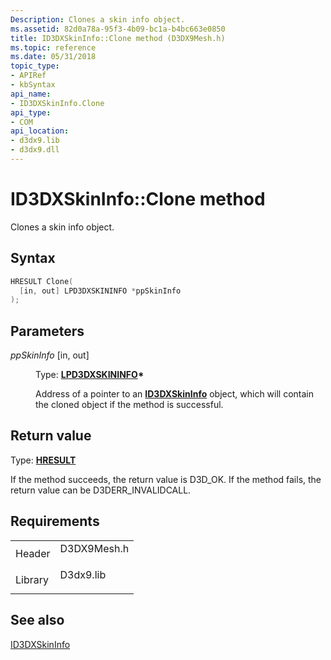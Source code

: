 ```yaml
---
Description: Clones a skin info object.
ms.assetid: 82d0a78a-95f3-4b09-bc1a-b4bc663e0850
title: ID3DXSkinInfo::Clone method (D3DX9Mesh.h)
ms.topic: reference
ms.date: 05/31/2018
topic_type: 
- APIRef
- kbSyntax
api_name: 
- ID3DXSkinInfo.Clone
api_type: 
- COM
api_location: 
- d3dx9.lib
- d3dx9.dll
---
```


# ID3DXSkinInfo::Clone method

Clones a skin info object.

## Syntax


```C++
HRESULT Clone(
  [in, out] LPD3DXSKININFO *ppSkinInfo
);
```



## Parameters

<dl> <dt>

*ppSkinInfo* \[in, out\]
</dt> <dd>

Type: **[**LPD3DXSKININFO**](id3dxskininfo.md)\***

Address of a pointer to an [**ID3DXSkinInfo**](id3dxskininfo.md) object, which will contain the cloned object if the method is successful.

</dd> </dl>

## Return value

Type: **[**HRESULT**](https://msdn.microsoft.com/library/Bb401631(v=MSDN.10).aspx)**

If the method succeeds, the return value is D3D\_OK. If the method fails, the return value can be D3DERR\_INVALIDCALL.

## Requirements



|                    |                                                                                        |
|--------------------|----------------------------------------------------------------------------------------|
| Header<br/>  | <dl> <dt>D3DX9Mesh.h</dt> </dl> |
| Library<br/> | <dl> <dt>D3dx9.lib</dt> </dl>   |



## See also

<dl> <dt>

[ID3DXSkinInfo](id3dxskininfo.md)
</dt> </dl>

 

 




